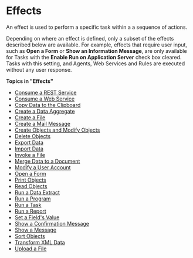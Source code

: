 # Effects

An effect is used to perform a specific task within a a sequence of actions.

Depending on where an effect is defined, only a subset of the effects described below are available. For example, effects that require user input, such as **Open a Form** or **Show an Information Message**, are only available for Tasks with the **Enable Run on Application Server** check box cleared. Tasks with this setting, and Agents, Web Services and Rules are executed without any user response.

**Topics in "Effects"**
* [Consume a REST Service](effects/consume-a-rest-service.md)
* [Consume a Web Service](effects/consume-a-web-service.md)
* [Copy Data to the Clipboard](effects/copy-data-to-the-clipboard.md)
* [Create a Data Aggregate](effects/create-a-data-aggregate.md)
* [Create a File](effects/create-a-file.md)
* [Create a Mail Message](effects/create-a-mail-message.md)
* [Create Objects and Modify Objects](effects/create-objects-and-modify-objects.md)
* [Delete Objects](effects/delete-objects.md)
* [Export Data](effects/export-data.md)
* [Import Data](effects/import-data.md)
* [Invoke a File](effects/invoke-a-file.md)
* [Merge Data to a Document](effects/merge-data-to-a-document.md)
* [Modify a User Account](effects/modify-a-user-account.md)
* [Open a Form](effects/open-a-form.md)
* [Print Objects](effects/print-objects.md)
* [Read Objects](effects/read-objects.md)
* [Run a Data Extract](effects/run-a-data-extract.md)
* [Run a Program](effects/run-a-program.md)
* [Run a Task](effects/run-a-task.md)
* [Run a Report](effects/run-a-report.md)
* [Set a Field's Value](effects/set-a-fields-value.md)
* [Show a Confirmation Message](effects/show-a-confirmation-message.md)
* [Show a Message](effects/show-a-message.md)
* [Sort Objects](effects/sort-objects.md)
* [Transform XML Data](effects/transform-xml-data.md)
* [Upload a File](effects/upload-a-file.md)